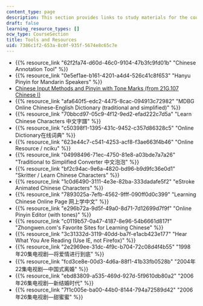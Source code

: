 ```yaml
---
content_type: page
description: This section provides links to study materials for the course.
draft: false
learning_resource_types: []
ocw_type: CourseSection
title: Tools and Resources
uid: 7386c1f2-653a-8c0f-935f-5674e8c65c7e
---
```

- {{% resource_link "62f2fa74-d60d-46c0-9104-47b3fc9fd01b" "Chinese Annotation Tool" %}}
- {{% resource_link "0e5ef1ae-b161-4201-a4d4-526c41c8f653" "Hanyu Pinyin for Mandarin Speakers" %}}
- [Chinese Input Methods and Pinyin with Tone Marks (from 21G.107 Chinese I)](/courses/21g-107-chinese-i-streamlined-fall-2014/pages/tools-and-resources/chinese-input-methods-and-pinyin-with-tone-marks)
- {{% resource_link "afa640f5-edc2-4475-8cac-094913c72982" "MDBG Online Chinese-English Dictionary (traditional and simplified)" %}}
- {{% resource_link "70bbcd97-05c9-4f12-9ed2-efad222c7d5a" "Learn Chinese Characters 中文字譜" %}}
- {{% resource_link "c50398f1-1395-431c-9452-c357d86328c5" "Online Dictionary在线词典" %}}
- {{% resource_link "623e44c7-c541-4253-acf8-f3ae663f4b46" "Online Resource / nciku" %}}
- {{% resource_link "04998496-71ec-4750-81e8-a03bde7a7a26" "Traditional to Simplified Converter 中文泡泡" %}}
- {{% resource_link "bf2c94ac-9e6a-4820-bd96-b9d9fc36e0d1" "Skritter / Learn Chinese Characters" %}}
- {{% resource_link "1c0d6490-3111-4e3e-82ba-333dadafe5f2" "eStroke Animated Chinese Characters" %}}
- {{% resource_link "7893025a-7efb-4562-9fff-090ff0d0c399" "Learning Chinese Online Page 网上学中文" %}}
- {{% resource_link "e296b72a-9d5f-49a0-8d71-7d12699d7f9f" "Online Pinyin Editor (with tones)" %}}
- {{% resource_link "c0119b57-0a47-4187-8e96-54b6661d817f" "Zhongwen.com's Favorite Sites for Learning Chinese" %}}
- {{% resource_link "3c31332d-3119-40dd-ba7f-e1acb423e177" "Hear What You Are Reading (Use IE, not Firefox)" %}}
- {{% resource_link "2e2969ee-31dc-4f9c-b704-72c08d4f4b55" "1998 年20集电视剧—将爱情进行到底" %}}
- {{% resource_link "fcd3ce8e-00d3-4d6a-88f1-41b33fb0528b" "2004年22集电视剧—中国式离婚" %}}
- {{% resource_link "ebd83809-a535-469d-927d-5f9610db80a2" "2006年26集电视剧—新结婚时代" %}}
- {{% resource_link "7f1c005e-ba00-44b0-8144-794a72589d42" "2006年26集电视剧—甜蜜蜜" %}}